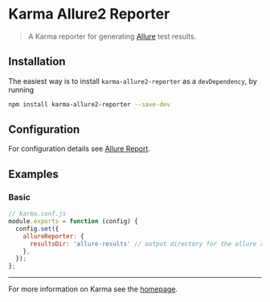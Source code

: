 # Karma Allure2 Reporter

> A Karma reporter for generating [Allure] test results.

## Installation

The easiest way is to install `karma-allure2-reporter` as a `devDependency`,
by running

```bash
npm install karma-allure2-reporter --save-dev
```

## Configuration

For configuration details see [Allure Report].

## Examples

### Basic

```javascript
// karma.conf.js
module.exports = function (config) {
  config.set({
    allureReporter: {
      resultsDir: 'allure-results' // output directory for the allure report - can be omitted (default: allure-results)
    },
  });
};
```

---

For more information on Karma see the [homepage].

[Allure]: https://github.com/allure-framework/allure2
[Allure Report]: https://allurereport.org/docs/
[homepage]: https://karma-runner.github.io
